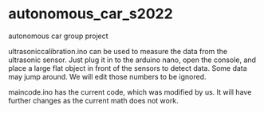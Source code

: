 # autonomous_car_s2022
autonomous car group project

ultrasoniccalibration.ino can be used to measure the data from the ultrasonic sensor. Just plug it in to the arduino nano, open the console, and place a large flat object in front of the sensors to detect data. Some data may jump around. We will edit those numbers to be ignored.

maincode.ino has the current code, which was modified by us. It will have further changes as the current math does not work.

